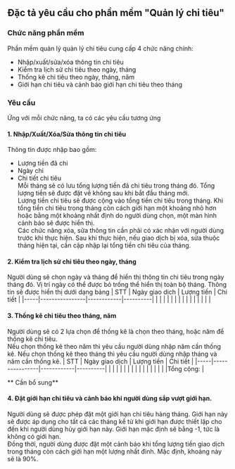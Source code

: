 ## Đặc tả yêu cầu cho phần mềm "Quản lý chi tiêu"
### Chức năng phần mềm
Phần mềm quản lý quản lý chi tiêu cung cấp 4 chức năng chính:
- Nhập/xuất/sửa/xóa thông tin chi tiêu
- Kiểm tra lịch sử chi tiêu theo ngày, tháng
- Thống kê chi tiêu theo ngày, tháng, năm
- Giới hạn chi tiêu và cảnh báo giới hạn chi tiêu theo tháng
### Yêu cầu
Ứng với mỗi chức năng, ta có các yêu cầu tương ứng
#### 1. Nhập/Xuất/Xóa/Sửa thông tin chi tiêu
Thông tin được nhập bao gồm:
- Lượng tiền đã chi
- Ngày chi
- Chi tiết chi tiêu <br>
Mỗi tháng sẽ có lưu tổng lượng tiền đã chi tiêu trong tháng đó. Tổng lượng tiền sẽ được đặt về không sau khi bắt đầu tháng mới.<br>
Lượng tiền chi tiêu sẽ được cộng vào tổng tiền chi tiêu trong tháng. Khi tổng tiền chi tiêu trong tháng còn cách giới hạn một khoảng nhỏ hơn hoặc bằng
một khoảng nhất định do người dùng chọn, một màn hình cảnh báo sẽ được hiển thị. <br>
Các chức năng xóa, sửa thông tin cần phải có xác nhận với người dùng trước khi thực hiện. Sau khi thực hiện, nếu giao dịch bị xóa, sửa thuộc tháng hiện tại, cần cập nhập lại tổng
tiền chi tiêu của tháng.
#### 2. Kiểm tra lịch sử chi tiêu theo ngày, tháng
Người dùng sẽ chọn ngày và tháng để hiển thị thông tin chi tiêu trong ngày tháng đó. Vị trí ngày có thể được bỏ trống thể hiển thị toàn bộ tháng. Thông tin sẽ được hiển thị dưới dạng bảng
| STT | Ngày giao dịch | Lượng tiền | Chi tiết |
|-----|----------------|------------|----------|
|     |                |            |          |
|     |                |            |          |
|     |                |            |          |
#### 3. Thống kê chi tiêu theo tháng, năm
Người dùng sẽ có 2 lựa chọn để thống kê là chọn theo tháng, hoặc năm để thống kê chi tiêu. <br>
Nếu chọn thống kê theo năm thì yêu cầu người dùng nhập năm cần thống kê.
Nếu chọn thống kê theo tháng thì yêu cầu người dùng nhập tháng và năm cần thống kê.
| STT | Ngày giao dịch | Lượng tiền | Chi tiết |
|-----|----------------|------------|----------|
|     |                |            |          |
|     |                |            |          |
|     |                |            |          |
|Tổng cộng:                                    |

** Cần bổ sung**
#### 4. Đặt giới hạn chi tiêu và cảnh báo khi người dùng sắp vượt giới hạn.
Người dùng sẽ được phép đặt một giới hạn chi tiêu hàng tháng. Giới hạn này sẽ được áp dụng cho tất cả các tháng kể từ khi giới hạn được thiết lập cho đến khi người dùng hủy giới
hạn này. Giới hạn mặc định sẽ bằng -1, tức là không có giới hạn. <br>
Đồng thời, người dùng được đặt một cảnh báo khi tổng lượng tiền giao dịch trong tháng còn cách giới hạn một lượng nhất đinh. Mặc định, khoảng này sẽ là 90%.
